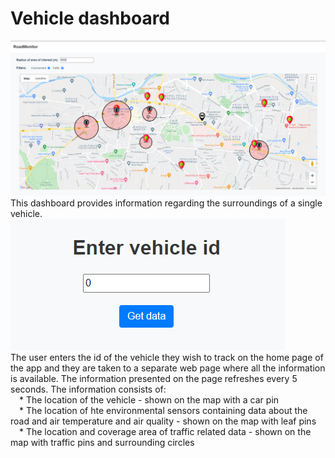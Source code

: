 # Vehicle dashboard
![vehicle dashboard image](https://github.com/MashaNes/RoadConditionMonitoring/blob/main/Web%20clients/Screenshots/Vehicle%20gateway/full_app.png)
<br/>
This dashboard provides information regarding the surroundings of a single vehicle. 
<br/> 
![vehicle id](https://github.com/MashaNes/RoadConditionMonitoring/blob/main/Web%20clients/Screenshots/Vehicle%20gateway/vehicle_id.png)
<br/>
The user enters the id of the vehicle they wish to track on the home page of the app and they are taken to a separate web page where all the information is available. 
The information presented on the page refreshes every 5 seconds. The information consists of:  
&ensp;&ensp;* The location of the vehicle - shown on the map with a car pin  
&ensp;&ensp;* The location of hte environmental sensors containing data about the road and air temperature and air quality - shown on the map with leaf pins  
&ensp;&ensp;* The location and coverage area of traffic related data - shown on the map with traffic pins and surrounding circles  
